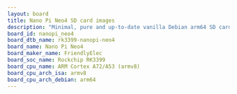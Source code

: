 ```yaml
---
layout: board
title: Nano Pi Neo4 SD card images
description: "Minimal, pure and up-to-date vanilla Debian arm64 SD card images for Nano Pi Neo4 by FriendlyElec, SoC: Rockchip RK3399, CPU ISA: armv8"
board_id: nanopi_neo4
board_dtb_name: rk3399-nanopi-neo4
board_name: Nano Pi Neo4
board_maker_name: FriendlyElec
board_soc_name: Rockchip RK3399
board_cpu_name: ARM Cortex A72/A53 (armv8)
board_cpu_arch_isa: armv8
board_cpu_arch_debian: arm64
---
```

